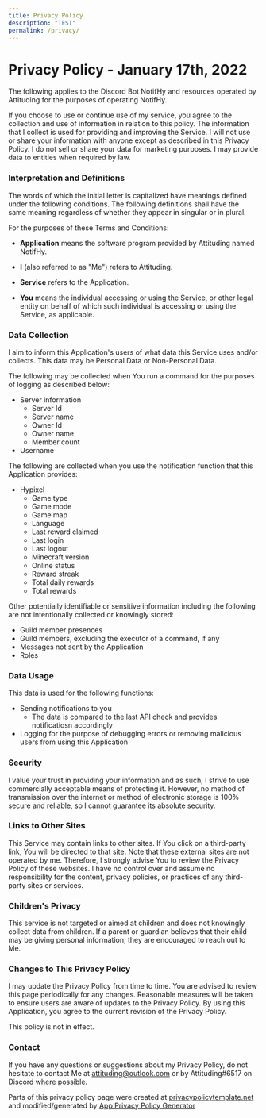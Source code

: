 ```yaml
---
title: Privacy Policy
description: "TEST"
permalink: /privacy/
---
```

# Privacy Policy - January 17th, 2022
The following applies to the Discord Bot NotifHy and resources operated by Attituding for the purposes of operating NotifHy.

If you choose to use or continue use of my service, you agree to the collection and use of information in relation to this policy. The information that I collect is used for providing and improving the Service. I will not use or share your information with anyone except as described in this Privacy Policy. I do not sell or share your data for marketing purposes. I may provide data to entities when required by law.

### Interpretation and Definitions

The words of which the initial letter is capitalized have meanings defined under the following conditions. The following definitions shall have the same meaning regardless of whether they appear in singular or in plural.

For the purposes of these Terms and Conditions:

*   **Application** means the software program provided by Attituding named NotifHy.
    
*   **I** (also referred to as "Me") refers to Attituding.
    
*   **Service** refers to the Application.
    
*   **You** means the individual accessing or using the Service, or other legal entity on behalf of which such individual is accessing or using the Service, as applicable.

### Data Collection
I aim to inform this Application's users of what data this Service uses and/or collects. This data may be Personal Data or Non-Personal Data.

The following may be collected when You run a command for the purposes of logging as described below:
  - Server information
    - Server Id
    - Server name
    - Owner Id
    - Owner name
    - Member count
  - Username

The following are collected when you use the notification function that this Application provides:
  - Hypixel
    - Game type
    - Game mode
    - Game map
    - Language
    - Last reward claimed
    - Last login
    - Last logout
    - Minecraft version
    - Online status
    - Reward streak
    - Total daily rewards
    - Total rewards

Other potentially identifiable or sensitive information including the following are not intentionally collected or knowingly stored:
  - Guild member presences
  - Guild members, excluding the executor of a command, if any
  - Messages not sent by the Application
  - Roles

### Data Usage
This data is used for the following functions:
  - Sending notifications to you
    - The data is compared to the last API check and provides notificatiosn accordingly
  - Logging for the purpose of debugging errors or removing malicious users from using this Application

### Security
I value your trust in providing your information and as such, I strive to use commercially acceptable means of protecting it. However, no method of transmission over the internet or method of electronic storage is 100% secure and reliable, so I cannot guarantee its absolute security.

### Links to Other Sites
This Service may contain links to other sites. If You click on a third-party link, You will be directed to that site. Note that these external sites are not operated by me. Therefore, I strongly advise You to review the Privacy Policy of these websites. I have no control over and assume no responsibility for the content, privacy policies, or practices of any third-party sites or services.

### Children's Privacy
This service is not targeted or aimed at children and does not knowingly collect data from children. If a parent or guardian believes that their child may be giving personal information, they are encouraged to reach out to Me.

### Changes to This Privacy Policy
I may update the Privacy Policy from time to time. You are advised to review this page periodically for any changes. Reasonable measures will be taken to ensure users are aware of updates to the Privacy Policy. By using this Application, you agree to the current revision of the Privacy Policy.

This policy is not in effect.

### Contact
If you have any questions or suggestions about my Privacy Policy, do not hesitate to contact Me at attituding@outlook.com or by Attituding#6517 on Discord where possible.

Parts of this privacy policy page were created at [privacypolicytemplate.net](https://privacypolicytemplate.net) and modified/generated by [App Privacy Policy Generator](https://app-privacy-policy-generator.nisrulz.com/)
